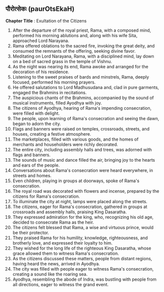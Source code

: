 ## पौरोत्सेकः (paurOtsEkaH)

**Chapter Title** : Exultation of the Citizens

1. After the departure of the royal priest, Rama, with a composed mind, performed his morning ablutions and, along with his wife Sita, approached Lord Narayana.
2. Rama offered oblations to the sacred fire, invoking the great deity, and consumed the remnants of the offering, seeking divine favor.
3. Meditating on Lord Narayana, Rama, with a disciplined mind, lay down on a bed of sacred grass in the temple of Vishnu.
4. As the night was nearing its end, Rama awoke and arranged for the decoration of his residence.
5. Listening to the sweet praises of bards and minstrels, Rama, deeply focused, performed his morning prayers.
6. He offered salutations to Lord Madhusudana and, clad in pure garments, engaged the Brahmins in recitations.
7. The auspicious chants of the Brahmins, accompanied by the sound of musical instruments, filled Ayodhya with joy.
8. The citizens of Ayodhya, hearing of Rama's impending consecration, were filled with delight.
9. The people, upon learning of Rama's consecration and seeing the dawn, began to adorn the city.
10. Flags and banners were raised on temples, crossroads, streets, and houses, creating a festive atmosphere.
11. The marketplaces, filled with various goods, and the homes of merchants and householders were richly decorated.
12. The entire city, including assembly halls and trees, was adorned with flags and banners.
13. The sounds of music and dance filled the air, bringing joy to the hearts and ears of the people.
14. Conversations about Rama's consecration were heard everywhere, in streets and homes.
15. Even children, playing in groups at doorways, spoke of Rama's consecration.
16. The royal road was decorated with flowers and incense, prepared by the citizens for Rama's consecration.
17. To illuminate the city at night, lamps were placed along the streets.
18. The citizens, eager for Rama's consecration, gathered in groups at crossroads and assembly halls, praising King Dasaratha.
19. They expressed admiration for the king, who, recognizing his old age, decided to consecrate Rama as the heir.
20. The citizens felt blessed that Rama, a wise and virtuous prince, would be their protector.
21. They praised Rama for his humility, knowledge, righteousness, and brotherly love, and expressed their loyalty to him.
22. They wished for the long life of the righteous King Dasaratha, whose grace allowed them to witness Rama's consecration.
23. As the citizens discussed these matters, people from distant regions, having heard the news, arrived in Ayodhya.
24. The city was filled with people eager to witness Rama's consecration, creating a sound like the roaring sea.
25. Ayodhya, resembling the abode of Indra, was bustling with people from all directions, eager to witness the grand event.
